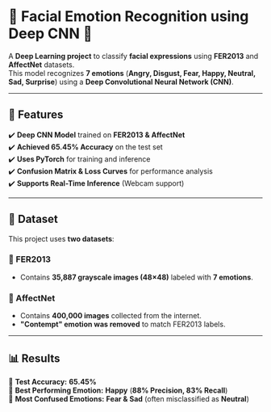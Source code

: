 # 📌 Facial Emotion Recognition using Deep CNN 🚀  
A **Deep Learning project** to classify **facial expressions** using **FER2013** and **AffectNet** datasets.  
This model recognizes **7 emotions** (**Angry, Disgust, Fear, Happy, Neutral, Sad, Surprise**) using a **Deep Convolutional Neural Network (CNN)**.

---

## 🔹 Features  
✔️ **Deep CNN Model** trained on **FER2013 & AffectNet**  
✔️ **Achieved 65.45% Accuracy** on the test set  
✔️ **Uses PyTorch** for training and inference  
✔️ **Confusion Matrix & Loss Curves** for performance analysis  
✔️ **Supports Real-Time Inference** (Webcam support)  

---

## 📂 Dataset  
This project uses **two datasets**:  

### 🔹 FER2013  
- Contains **35,887 grayscale images (48×48)** labeled with **7 emotions**.  

### 🔹 AffectNet  
- Contains **400,000 images** collected from the internet.  
- **"Contempt" emotion was removed** to match FER2013 labels.  

---

## 📊 Results  
📌 **Test Accuracy:** **65.45%**  
📌 **Best Performing Emotion:** **Happy** (**88% Precision, 83% Recall**)  
📌 **Most Confused Emotions:** **Fear & Sad** (often misclassified as **Neutral**)  


